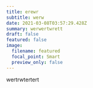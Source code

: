 ```yaml
---
title: erewr
subtitle: werw
date: 2021-03-08T03:57:29.428Z
summary: werwertwrett
draft: false
featured: false
image:
  filename: featured
  focal_point: Smart
  preview_only: false
---
```

wertrwtertert